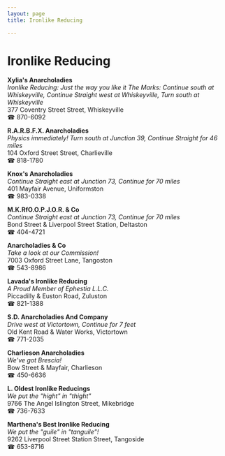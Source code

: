 ```yaml
---
layout: page 
title: Ironlike Reducing

---
```



# Ironlike Reducing


 **Xylia's Anarcholadies**  
_Ironlike Reducing: Just the way you like it 
The Marks: Continue south at Whiskeyville, Continue Straight west at Whiskeyville, Turn south at Whiskeyville_  
377 Coventry Street Street, Whiskeyville  
☎ 870-6092

**R.A.R.B.F.X. Anarcholadies**  
_Physics immediately! 
Turn south at Junction 39, Continue Straight for 46 miles_  
104 Oxford Street Street, Charlieville  
☎ 818-1780

**Knox's Anarcholadies**  
_Continue Straight east at Junction 73, Continue for 70 miles_  
401 Mayfair Avenue, Uniformston  
☎ 983-0338

**M.K.RfO.O.P.J.O.R. & Co**  
_Continue Straight east at Junction 73, Continue for 70 miles_  
Bond Street & Liverpool Street Station, Deltaston  
☎ 404-4721

**Anarcholadies & Co**  
_Take a look at our Commission!_  
7003 Oxford Street Lane, Tangoston  
☎ 543-8986

**Lavada's Ironlike Reducing**  
_A Proud Member of Ephestia L.L.C._  
Piccadilly & Euston Road, Zuluston  
☎ 821-1388

**S.D. Anarcholadies And Company**  
_Drive west at Victortown, Continue for 7 feet_  
Old Kent Road & Water Works, Victortown  
☎ 771-2035

**Charlieson Anarcholadies**  
_We've got Brescia!_  
Bow Street & Mayfair, Charlieson  
☎ 450-6636

**L. Oldest Ironlike Reducings**  
_We put the "hight" in "thight"_  
9766 The Angel Islington Street, Mikebridge  
☎ 736-7633

**Marthena's Best Ironlike Reducing**  
_We put the "guile" in "tanguile"!_  
9262 Liverpool Street Station Street, Tangoside  
☎ 653-8716

